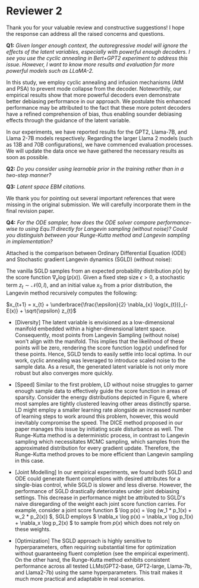 # Reviewer 2
Thank you for your valuable review and constructive suggestions!  I hope the response can address all the raised concerns and questions.

**Q1:** *Given longer enough context, the autoregressive model will ignore the effects of the latent variables, especially with powerful enough decoders. I see you use the cyclic annealing in Bert+GPT2 experiment to address this issue. However, I want to know more results and evaluation for more powerful models such as LLaMA-2.*

In this study, we employ cyclic annealing and infusion mechanisms (AtM and PSA) to prevent mode collapse from the decoder. Noteworthily, our empirical results show that more powerful decoders even demonstrate better debiasing performance in our approach. We postulate this enhanced performance may be attributed to the fact that these more potent decoders have a refined comprehension of bias, thus enabling sounder debiasing effects through the guidance of the latent variable.

In our experiments, we have reported results for the GPT2, Llama-7B, and Llama 2-7B models respectively. Regarding the larger Llama 2 models (such as 13B and 70B configurations), we have commenced evaluation processes. We will update the data once we have gathered the necessary results as soon as possible.

**Q2:** *Do you consider using learnable prior in the training rather than in a two-step manner?*

**Q3:** *Latent space EBM citations.*

We thank you for pointing out several important references that were missing in the original submission. We will carefully incorporate them in the final revision paper.

**Q4:** *For the ODE sampler, how does the ODE solver compare performance-wise to using Equ.11 directly for Langevin sampling (without noise)? Could you distinguish between your Runge-Kutta method and Langevin sampling in implementation?*

Attached is the comparison between Ordinary Differential Equation (ODE) and Stochastic gradient Langevin dynamics (SGLD) (without noise): 

The vanilla SGLD samples from an expected probability distribution $p(x)$ by the score function $\nabla_{x} \log(p(x))$. Given a fixed step size $\epsilon > 0$, a stochastic term $z_{t} \sim \mathcal{N}(0, I)$, and an initial value $x_0$ from a prior distribution, the Langevin method recursively computes the following:

$x_{t+1} = x_{t} + \underbrace{\frac{\epsilon}{2} \nabla_{x} \log(x_{t})}_{-E(x)} + \sqrt{\epsilon} z_{t}$

- [Diversity] The latent variable is envisioned as a low-dimensional manifold embedded within a higher-dimensional latent space. Consequently, most points from Langevin Sampling (without noise) won't align with the manifold. This implies that the likelihood of these points will be zero, rendering the score function $\log p(x)$ undefined for these points. Hence, SGLD tends to easily settle into local optima. In our work, cyclic annealing was leveraged to introduce scaled noise to the sample data. As a result, the generated latent variable is not only more robust but also converges more quickly.

- [Speed] Similar to the first problem, LD without noise struggles to garner enough sample data to effectively guide the score function in areas of sparsity. Consider the energy distributions depicted in Figure 6, where most samples are tightly clustered leaving other areas distinctly sparse. LD might employ a smaller learning rate alongside an increased number of learning steps to work around this problem, however, this would inevitably compromise the speed. The DICE method proposed in our paper manages this issue by initiating scale disturbance as well. The Runge-Kutta method is a deterministic process, in contrast to Langevin sampling which necessitates MCMC sampling, which samples from the approximated distribution for every gradient update. Therefore, the Runge-Kutta method proves to be more efficient than Langevin sampling in this case.

- [Joint Modelling] In our empirical experiments, we found both SGLD and ODE could generate fluent completions with desired attributes for a single-bias control, while SGLD is slower and less diverse. However, the performance of SGLD drastically deteriorates under joint debiasing settings. This decrease in performance might be attributed to SGLD's naive disregarding of the weight each joint score function carries. For example, consider a joint score function $ \log p(x) = \log (w_1 * p_1(x) + w_2 * p_2(x)) $, SGLD employs $ \nabla_x \log p(x) = \nabla_x \log p_1(x) + \nabla_x \log p_2(x) $ to sample from $p(x)$ which does not rely on these weights. 

- [Optimization] The SGLD approach is highly sensitive to hyperparameters, often requiring substantial time for optimization without guaranteeing fluent completion (see the empirical experiment). On the other hand, the Runge-Kutta method exhibits consistent performance across all tested LLMs(GPT2-base, GPT2-large, Llama-7b, and Llama2-7b) using the same hyperparameters. This trait makes it much more practical and adaptable in real scenarios.
